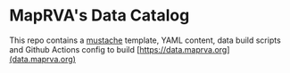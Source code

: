 # MapRVA's Data Catalog

This repo contains a [mustache](https://mustache.github.io/) template, YAML content, data build
scripts and Github Actions config to build [https://data.maprva.org](data.maprva.org)
